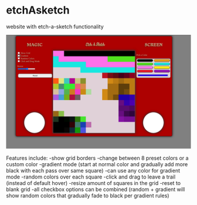 # etchAsketch
website with etch-a-sketch functionality

![Alt text](https://raw.githubusercontent.com/bstephen1/etchAsketch/master/sitePreview.png?raw=true "Site Layout")

Features include: 
-show grid borders
-change between 8 preset colors or a custom color
-gradient mode (start at normal color and gradually add more black with each pass over same square)
    -can use any color for gradient mode
-random colors over each square
-click and drag to leave a trail (instead of default hover)
-resize amount of squares in the grid
-reset to blank grid
-all checkbox options can be combined (random + gradient will show random colors that gradually fade to black per gradient rules)
    
